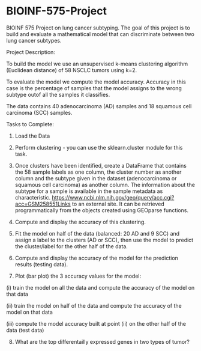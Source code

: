 # BIOINF-575-Project
BIOINF 575 Project on lung cancer subtyping. The goal of this project is to build and evaluate a mathematical model that can discriminate between two lung cancer subtypes. 

Project Description: 

To build the model we use an unsupervised k-means clustering algorithm (Euclidean distance) of 58 NSCLC tumors using k=2.

To evaluate the model we compute the model accuracy. Accuracy in this case is the percentage of samples that the model assigns to the wrong subtype outof all the samples it classifies.

The data contains 40 adenocarcinoma (AD) samples and 18 squamous cell carcinoma (SCC) samples.

Tasks to Complete: 
1. Load the Data
   
2. Perform clustering - you can use the sklearn.cluster module for this task.

3. Once clusters have been identified, create a DataFrame that contains the 58 sample labels as one column, the cluster number as another column and the subtype given in the dataset (adenocarcinoma or squamous cell carcinoma) as another column.
The information about the subtype for a sample is available in the sample metadata as characteristic.
https://www.ncbi.nlm.nih.gov/geo/query/acc.cgi?acc=GSM258551Links to an external site.
It can be retrieved programmatically from the objects created using GEOparse functions.

4. Compute and display the accuracy of this clustering.  

5. Fit the model on half of the data (balanced: 20 AD and 9 SCC) and assign a label to the clusters (AD or SCC), then use the model to predict the cluster/label for the other half of the data.

6. Compute and display the accuracy of the model for the prediction results (testing data).

7. Plot (bar plot) the 3 accuracy values for the model:

(i) train the model on all the data and compute the accuracy of the model on that data

(ii) train the model on half of the data and compute the accuracy of the model on that data

(iii) compute the model accuracy built at point (ii) on the other half of the data (test data)

8. What are the top differentailly expressed genes in two types of tumor?
